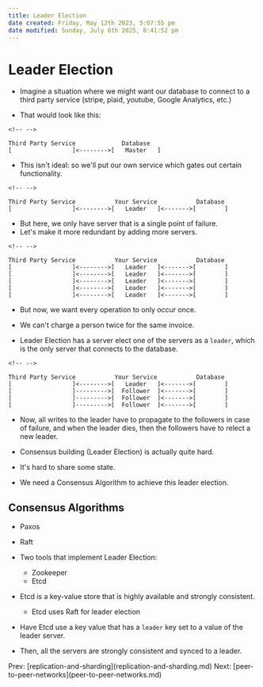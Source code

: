 ```yaml
---
title: Leader Election
date created: Friday, May 12th 2023, 5:07:55 pm
date modified: Sunday, July 6th 2025, 8:41:52 pm
---
```


# Leader Election

- Imagine a situation where we might want our database to connect to a
  third party service (stripe, plaid, youtube, Google Analytics, etc.)

- That would look like this:

```{=html}
<!-- -->
```

    Third Party Service             Database
    [                 ]<-------->[   Master   ]

- This isn\'t ideal: so we\'ll put our own service which gates out
  certain functionality.

```{=html}
<!-- -->
```

    Third Party Service           Your Service           Database
    [                 ]<-------->[   Leader   ]<------->[        ]

- But here, we only have server that is a single point of failure.
- Let\'s make it more redundant by adding more servers.

```{=html}
<!-- -->
```

    Third Party Service           Your Service           Database
    [                 ]<-------->[   Leader   ]<------->[        ]
    [                 ]<-------->[   Leader   ]<------->[        ]
    [                 ]<-------->[   Leader   ]<------->[        ]
    [                 ]<-------->[   Leader   ]<------->[        ]
    [                 ]<-------->[   Leader   ]<------->[        ]

- But now, we want every operation to only occur once.

- We can\'t charge a person twice for the same invoice.

- Leader Election has a server elect one of the servers as a `leader`,
  which is the only server that connects to the database.

```{=html}
<!-- -->
```

    Third Party Service           Your Service           Database
    [                 ]<-------->[   Leader   ]<------->[        ]
    [                 ]--------->[  Follower  ]<------->[        ]
    [                 ]--------->[  Follower  ]<------->[        ]
    [                 ]--------->[  Follower  ]<------->[        ]

- Now, all writes to the leader have to propagate to the followers in
  case of failure, and when the leader dies, then the followers have
  to relect a new leader.

- Consensus building (Leader Election) is actually quite hard.

- It\'s hard to share some state.

- We need a Consensus Algorithm to achieve this leader election.

## Consensus Algorithms

- Paxos

- Raft

- Two tools that implement Leader Election:

  - Zookeeper
  - Etcd

- Etcd is a key-value store that is highly available and strongly
  consistent.

  - Etcd uses Raft for leader election

- Have Etcd use a key value that has a `leader` key set to a value of
  the leader server.

- Then, all the servers are strongly consistent and synced to a
  leader.

Prev:
\[replication-and-sharding](replication-and-sharding.md)
Next:
\[peer-to-peer-networks](peer-to-peer-networks.md)
